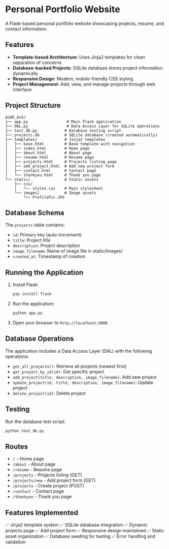 # Personal Portfolio Website

A Flask-based personal portfolio website showcasing projects, resume, and contact information.

## Features

- **Template-based Architecture**: Uses Jinja2 templates for clean separation of concerns
- **Database-backed Projects**: SQLite database stores project information dynamically
- **Responsive Design**: Modern, mobile-friendly CSS styling
- **Project Management**: Add, view, and manage projects through web interface

## Project Structure

```
AiDD_As5/
├── app.py                 # Main Flask application
├── DAL.py                 # Data Access Layer for SQLite operations
├── test_db.py            # Database testing script
├── projects.db           # SQLite database (created automatically)
├── templates/            # Jinja2 templates
│   ├── base.html         # Base template with navigation
│   ├── index.html        # Home page
│   ├── about.html        # About page
│   ├── resume.html       # Resume page
│   ├── projects.html     # Projects listing page
│   ├── add_project.html  # Add new project form
│   ├── contact.html      # Contact page
│   └── thankyou.html     # Thank you page
└── static/               # Static assets
    ├── css/
    │   └── styles.css    # Main stylesheet
    └── images/           # Image assets
        └── ProfilePic.JPG
```

## Database Schema

The `projects` table contains:
- `id`: Primary key (auto-increment)
- `title`: Project title
- `description`: Project description
- `image_filename`: Name of image file in static/images/
- `created_at`: Timestamp of creation

## Running the Application

1. Install Flask:
   ```bash
   pip install flask
   ```

2. Run the application:
   ```bash
   python app.py
   ```

3. Open your browser to `http://localhost:5000`

## Database Operations

The application includes a Data Access Layer (DAL) with the following operations:
- `get_all_projects()`: Retrieve all projects (newest first)
- `get_project_by_id(id)`: Get specific project
- `add_project(title, description, image_filename)`: Add new project
- `update_project(id, title, description, image_filename)`: Update project
- `delete_project(id)`: Delete project

## Testing

Run the database test script:
```bash
python test_db.py
```

## Routes

- `/` - Home page
- `/about` - About page
- `/resume` - Resume page
- `/projects` - Projects listing (GET)
- `/projects/new` - Add project form (GET)
- `/projects` - Create project (POST)
- `/contact` - Contact page
- `/thankyou` - Thank you page

## Features Implemented

✅ Jinja2 template system
✅ SQLite database integration
✅ Dynamic projects page
✅ Add project form
✅ Responsive design maintained
✅ Static asset organization
✅ Database seeding for testing
✅ Error handling and validation
